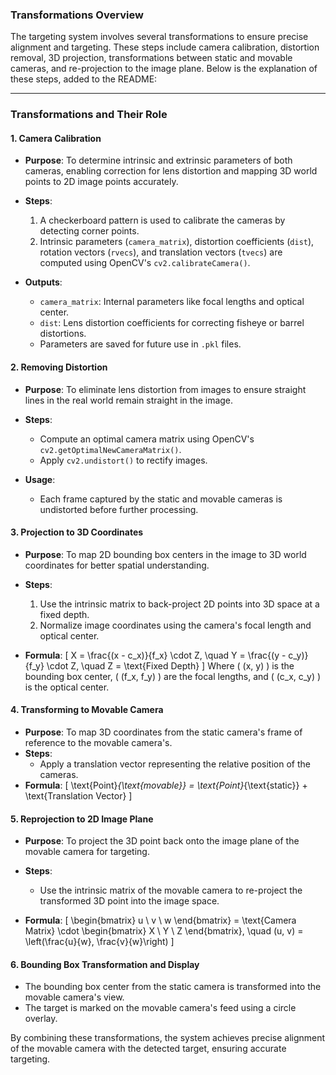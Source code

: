 ### Transformations Overview

The targeting system involves several transformations to ensure precise alignment and targeting. These steps include camera calibration, distortion removal, 3D projection, transformations between static and movable cameras, and re-projection to the image plane. Below is the explanation of these steps, added to the README:

---

### Transformations and Their Role

#### 1. **Camera Calibration**
   - **Purpose**: To determine intrinsic and extrinsic parameters of both cameras, enabling correction for lens distortion and mapping 3D world points to 2D image points accurately.
   - **Steps**:
     1. A checkerboard pattern is used to calibrate the cameras by detecting corner points.
     2. Intrinsic parameters (`camera_matrix`), distortion coefficients (`dist`), rotation vectors (`rvecs`), and translation vectors (`tvecs`) are computed using OpenCV's `cv2.calibrateCamera()`.

   - **Outputs**:
     - `camera_matrix`: Internal parameters like focal lengths and optical center.
     - `dist`: Lens distortion coefficients for correcting fisheye or barrel distortions.
     - Parameters are saved for future use in `.pkl` files.

#### 2. **Removing Distortion**
   - **Purpose**: To eliminate lens distortion from images to ensure straight lines in the real world remain straight in the image.
   - **Steps**:
     - Compute an optimal camera matrix using OpenCV's `cv2.getOptimalNewCameraMatrix()`.
     - Apply `cv2.undistort()` to rectify images.

   - **Usage**:
     - Each frame captured by the static and movable cameras is undistorted before further processing.

#### 3. **Projection to 3D Coordinates**
   - **Purpose**: To map 2D bounding box centers in the image to 3D world coordinates for better spatial understanding.
   - **Steps**:
     1. Use the intrinsic matrix to back-project 2D points into 3D space at a fixed depth.
     2. Normalize image coordinates using the camera's focal length and optical center.

   - **Formula**:
     \[
     X = \frac{(x - c_x)}{f_x} \cdot Z, \quad Y = \frac{(y - c_y)}{f_y} \cdot Z, \quad Z = \text{Fixed Depth}
     \]
     Where \( (x, y) \) is the bounding box center, \( (f_x, f_y) \) are the focal lengths, and \( (c_x, c_y) \) is the optical center.

#### 4. **Transforming to Movable Camera**
   - **Purpose**: To map 3D coordinates from the static camera's frame of reference to the movable camera's.
   - **Steps**:
     - Apply a translation vector representing the relative position of the cameras.
   - **Formula**:
     \[
     \text{Point}_{\text{movable}} = \text{Point}_{\text{static}} + \text{Translation Vector}
     \]

#### 5. **Reprojection to 2D Image Plane**
   - **Purpose**: To project the 3D point back onto the image plane of the movable camera for targeting.
   - **Steps**:
     - Use the intrinsic matrix of the movable camera to re-project the transformed 3D point into the image space.

   - **Formula**:
     \[
     \begin{bmatrix} u \\ v \\ w \end{bmatrix} = \text{Camera Matrix} \cdot \begin{bmatrix} X \\ Y \\ Z \end{bmatrix}, \quad (u, v) = \left(\frac{u}{w}, \frac{v}{w}\right)
     \]

#### 6. **Bounding Box Transformation and Display**
   - The bounding box center from the static camera is transformed into the movable camera's view.
   - The target is marked on the movable camera's feed using a circle overlay.

By combining these transformations, the system achieves precise alignment of the movable camera with the detected target, ensuring accurate targeting.